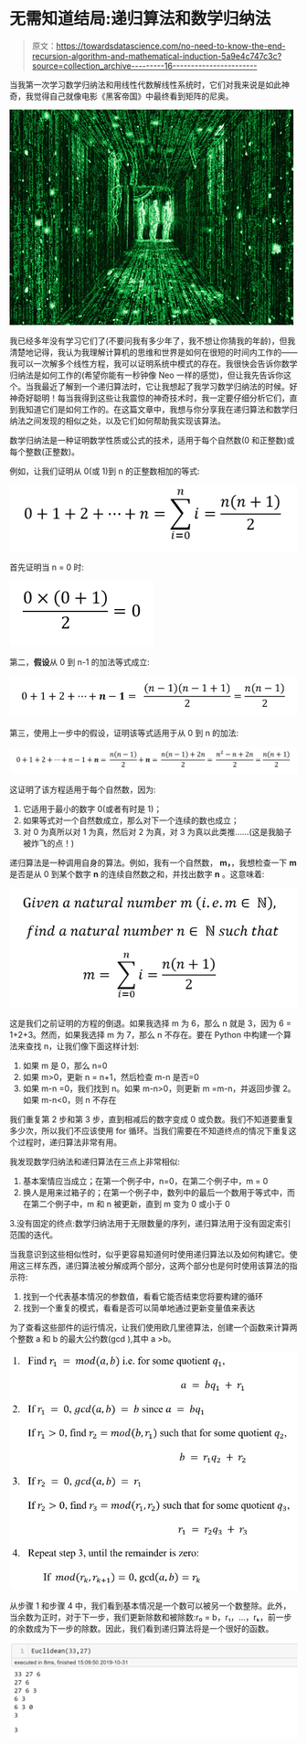 # 无需知道结局:递归算法和数学归纳法

> 原文：<https://towardsdatascience.com/no-need-to-know-the-end-recursion-algorithm-and-mathematical-induction-5a9e4c747c3c?source=collection_archive---------16----------------------->

当我第一次学习数学归纳法和用线性代数解线性系统时，它们对我来说是如此神奇，我觉得自己就像电影《黑客帝国》中最终看到矩阵的尼奥。

![](img/432f776ee717eb0d4c6d1117b3ece675.png)

我已经多年没有学习它们了(不要问我有多少年了，我不想让你猜我的年龄)，但我清楚地记得，我认为我理解计算机的思维和世界是如何在很短的时间内工作的——我可以一次解多个线性方程，我可以证明系统中模式的存在。我很快会告诉你数学归纳法是如何工作的(希望你能有一秒钟像 Neo 一样的感觉)，但让我先告诉你这个。当我最近了解到一个递归算法时，它让我想起了我学习数学归纳法的时候。好神奇好聪明！每当我得到这些让我震惊的神奇技术时，我一定要仔细分析它们，直到我知道它们是如何工作的。在这篇文章中，我想与你分享我在递归算法和数学归纳法之间发现的相似之处，以及它们如何帮助我实现该算法。

数学归纳法是一种证明数学性质或公式的技术，适用于每个自然数(0 和正整数)或每个整数(正整数)。

例如，让我们证明从 0(或 1)到 n 的正整数相加的等式:

![](img/408bf6accb3e55b9e90e270c0d076792.png)

首先证明当 n = 0 时:

![](img/2253852190e8313f4155e5ad4176d5ba.png)

第二，**假设**从 0 到 n-1 的加法等式成立:

![](img/cd4957b95ca5c8193258d24eb9c29114.png)

第三，使用上一步中的假设，证明该等式适用于从 0 到 n 的加法:

![](img/b8a1214f3a839aa0cada7a4c5675a108.png)

这证明了该方程适用于每个自然数，因为:

1.  它适用于最小的数字 0(或者有时是 1)；
2.  如果等式对一个自然数成立，那么对下一个连续的数也成立；
3.  对 0 为真所以对 1 为真，然后对 2 为真，对 3 为真以此类推……(这是我脑子被炸飞的点！)

递归算法是一种调用自身的算法。例如，我有一个自然数， **m，**，我想检查一下 **m** 是否是从 0 到某个数字 **n** 的连续自然数之和，并找出数字 **n** 。这意味着:

![](img/6dbd78154097f72e6e36ba05c1965dae.png)

这是我们之前证明的方程的倒退。如果我选择 m 为 6，那么 n 就是 3，因为 6 = 1+2+3。然而，如果我选择 m 为 7，那么 n 不存在。要在 Python 中构建一个算法来查找 n，让我们像下面这样计划:

1.  如果 m 是 0，那么 n=0
2.  如果 m>0，更新 n = n+1，然后检查 m-n 是否=0
3.  如果 m-n =0，我们找到 n。如果 m-n>0，则更新 m =m-n，并返回步骤 2。如果 m-n<0，则 n 不存在

我们重复第 2 步和第 3 步，直到相减后的数字变成 0 或负数。我们不知道要重复多少次，所以我们不应该使用 for 循环。当我们需要在不知道终点的情况下重复这个过程时，递归算法非常有用。

我发现数学归纳法和递归算法在三点上非常相似:

1.  基本案情应当成立；在第一个例子中，n=0，在第二个例子中，m = 0
2.  换人是用来过箱子的；在第一个例子中，数列中的最后一个数用于等式中，而在第二个例子中，m 和 n 被更新，直到 m 变为 0 或小于 0

3.没有固定的终点:数学归纳法用于无限数量的序列，递归算法用于没有固定索引范围的迭代。

当我意识到这些相似性时，似乎更容易知道何时使用递归算法以及如何构建它。使用这三样东西，递归算法被分解成两个部分，这两个部分也是何时使用该算法的指示符:

1.  找到一个代表基本情况的参数值，看看它能否结束您将要构建的循环
2.  找到一个重复的模式，看看是否可以简单地通过更新变量值来表达

为了查看这些部件的运行情况，让我们使用欧几里德算法，创建一个函数来计算两个整数 a 和 b 的最大公约数(gcd ),其中 a >b。

![](img/c6ab35f3bbf16448ea9d6096c0441b0c.png)

从步骤 1 和步骤 4 中，我们看到基本情况是一个数可以被另一个数整除。此外，当余数为正时，对于下一步，我们更新除数和被除数:r₀ = b，r₁，…，rₖ，前一步的余数成为下一步的除数。因此，我们看到递归算法将是一个很好的函数。

![](img/a4e241c0b5f744a95a3e40e59a0c3385.png)